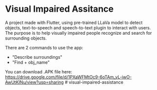 # Visual Impaired Assitance


A project made with Flutter, using pre-trained LLaVa model to detect objects, text-to-speech and speech-to-text plugin to interact with users. The purpose is to help visually impaired people recognize and search for surrounding objects. 

There are 2 commands to use the app:
  - "Describe surroundings"
  - "Find + obj_name"

You can download .APK file here: https://drive.google.com/file/d/1PXaWFMtOc9-6oTAm_vL-iwO-AwUtKINu/view?usp=sharing
#   v i s u a l - i m p a i r e d - a s s i s t a n c e 
 
 
